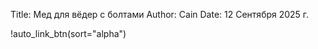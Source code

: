 Title: Мед для вёдер с болтами
Author: Cain
Date: 12 Сентября 2025 г.

!auto_link_btn(sort="alpha")
